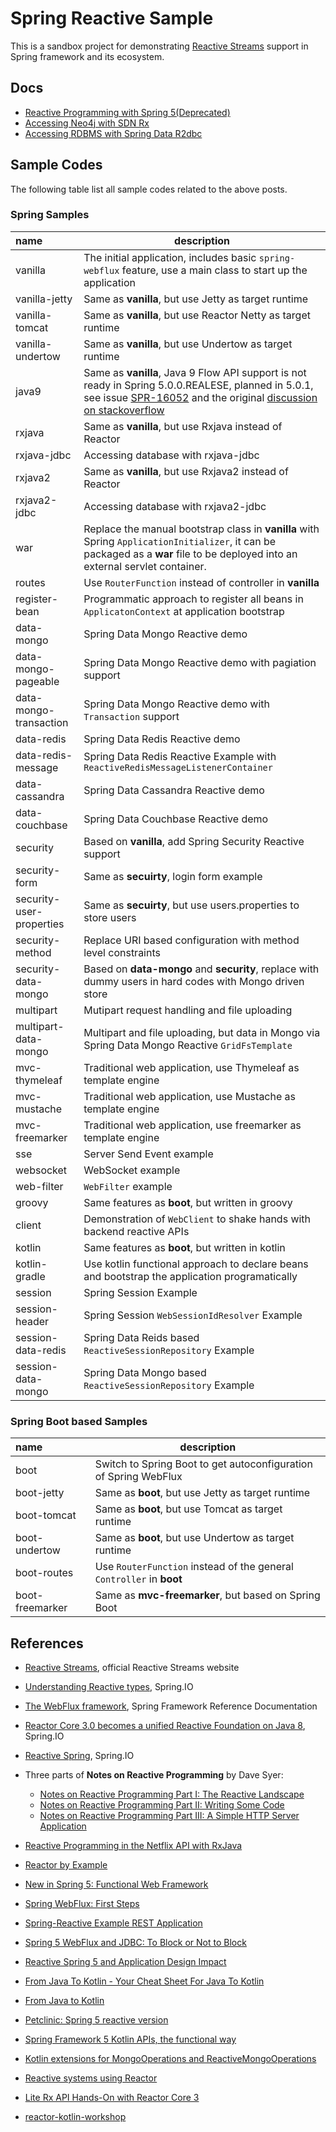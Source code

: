 # Spring Reactive Sample

This is a sandbox project  for demonstrating  [Reactive Streams](https://www.reactive-streams.org/)  support in Spring framework and its ecosystem. 


## Docs

* [Reactive Programming with Spring 5(Deprecated)](./docs/GUIDE.md)
* [Accessing Neo4j with SDN Rx](./docs/data-neo4j-rx.md)
* [Accessing RDBMS with Spring Data R2dbc](./docs/data-r2dbc.md)


## Sample Codes

The following table list all sample codes related to the above posts. 

### Spring Samples

| name            | description                                        |
| :---------------| -------------------------------------------------- |
| vanilla                  | The initial application, includes basic `spring-webflux` feature, use a main class to start up the application |
| vanilla-jetty            | Same as **vanilla**, but use Jetty as target runtime         |
| vanilla-tomcat           | Same as **vanilla**, but use Reactor Netty as target runtime |
| vanilla-undertow         | Same as **vanilla**, but use Undertow as target runtime      |
| java9                    | Same as **vanilla**, Java 9 Flow API support is not ready in Spring 5.0.0.REALESE, planned in 5.0.1, see issue [SPR-16052](https://jira.spring.io/browse/SPR-16052) and the original [discussion on stackoverflow](https://stackoverflow.com/questions/46597924/spring-5-supports-java-9-flow-apis-in-its-reactive-feature/46605983#46605983) |
| rxjava                   | Same as **vanilla**, but use Rxjava instead of Reactor       |
| rxjava-jdbc                   | Accessing database with rxjava-jdbc      |
| rxjava2                  | Same as **vanilla**, but use Rxjava2 instead of Reactor      |
| rxjava2-jdbc                  | Accessing database with rxjava2-jdbc      |
| war                      | Replace the manual bootstrap class in **vanilla** with Spring `ApplicationInitializer`, it can be packaged as a **war** file to be deployed into an external servlet container. |
| routes                   | Use `RouterFunction` instead of controller in **vanilla**    |
| register-bean            | Programmatic approach to register all beans in `ApplicatonContext` at application bootstrap |
| data-mongo               | Spring Data Mongo Reactive demo          |
| data-mongo-pageable| Spring Data Mongo Reactive demo with pagiation support          |
| data-mongo-transaction| Spring Data Mongo Reactive demo with `Transaction` support          |
| data-redis               | Spring Data Redis Reactive demo          |
| data-redis-message               | Spring Data Redis Reactive Example with `ReactiveRedisMessageListenerContainer`|
| data-cassandra           | Spring Data Cassandra Reactive demo      |
| data-couchbase           | Spring Data Couchbase Reactive demo      |
| security                 | Based on **vanilla**, add  Spring Security Reactive support  |
| security-form | Same as **secuirty**, login form example |
| security-user-properties | Same as **secuirty**, but use users.properties to store users |
| security-method          | Replace URI based configuration with method level constraints |
| security-data-mongo      | Based on **data-mongo** and **security**, replace with dummy users in hard codes with Mongo driven store |
| multipart                | Mutipart request handling and file uploading                 |
| multipart-data-mongo     | Multipart and file uploading, but data in Mongo via Spring Data Mongo Reactive `GridFsTemplate` |
| mvc-thymeleaf            | Traditional web application, use Thymeleaf  as template engine |
| mvc-mustache            | Traditional web application, use Mustache as template engine|
| mvc-freemarker           | Traditional web application, use freemarker as template engine|
| sse                      | Server Send Event  example               |
| websocket                | WebSocket example                        |
| web-filter                | `WebFilter` example                     |
| groovy                   | Same features as **boot**, but written in groovy             |
| client                   | Demonstration of `WebClient` to shake hands with backend reactive  APIs |
| kotlin                   | Same features as **boot**, but written in kotlin|
| kotlin-gradle            | Use kotlin functional approach to declare beans and bootstrap the application programatically |
| session                  | Spring Session Example|
| session-header           | Spring Session `WebSessionIdResolver` Example|
| session-data-redis           | Spring Data Reids based `ReactiveSessionRepository` Example|
| session-data-mongo           | Spring Data Mongo based `ReactiveSessionRepository` Example|


### Spring Boot based Samples

| name                     | description                                                  |
| :----------------------- | ------------------------------------------------------------ |
| boot                     | Switch to Spring Boot to get autoconfiguration of Spring WebFlux |
| boot-jetty               | Same as **boot**, but use Jetty as target runtime            |
| boot-tomcat              | Same as **boot**, but use Tomcat as target runtime           |
| boot-undertow            | Same as **boot**, but use Undertow as target runtime         |
| boot-routes              | Use `RouterFunction` instead of the general `Controller` in **boot** |
| boot-freemarker          | Same as **mvc-freemarker**, but based on Spring Boot         |

## References

* [Reactive Streams](http://www.reactive-streams.org/), official Reactive Streams website
* [Understanding Reactive types](https://spring.io/blog/2016/04/19/understanding-reactive-types), Spring.IO
* [The WebFlux framework](http://docs.spring.io/spring-framework/docs/5.0.x/spring-framework-reference/web.html#web-reactive), Spring Framework Reference Documentation
* [Reactor Core 3.0 becomes a unified Reactive Foundation on Java 8](https://spring.io/blog/2016/03/11/reactor-core-3-0-becomes-a-unified-reactive-foundation-on-java-8), Spring.IO
* [Reactive Spring](https://spring.io/blog/2016/02/09/reactive-spring), Spring.IO
* Three parts of **Notes on Reactive Programming** by Dave Syer:

   * [Notes on Reactive Programming Part I: The Reactive Landscape](https://spring.io/blog/2016/06/07/notes-on-reactive-programming-part-i-the-reactive-landscape)
   * [Notes on Reactive Programming Part II: Writing Some Code](https://spring.io/blog/2016/06/13/notes-on-reactive-programming-part-ii-writing-some-code)
   * [Notes on Reactive Programming Part III: A Simple HTTP Server Application](https://spring.io/blog/2016/07/20/notes-on-reactive-programming-part-iii-a-simple-http-server-application)

* [Reactive Programming in the Netflix API with RxJava](https://medium.com/netflix-techblog/reactive-programming-in-the-netflix-api-with-rxjava-7811c3a1496a)
* [Reactor by Example](https://www.infoq.com/articles/reactor-by-example)
* [New in Spring 5: Functional Web Framework](https://spring.io/blog/2016/09/22/new-in-spring-5-functional-web-framework)
* [Spring WebFlux: First Steps ](https://dzone.com/articles/spring-webflux-first-steps)
* [Spring-Reactive Example REST Application ](https://dzone.com/articles/spring-reactive-samples)
* [Spring 5 WebFlux and JDBC: To Block or Not to Block ](https://dzone.com/articles/spring-5-webflux-and-jdbc-to-block-or-not-to-block)
* [Reactive Spring 5 and Application Design Impact](https://dzone.com/articles/reactive-spring-5-and-application-design-impact)
* [From Java To Kotlin - Your Cheat Sheet For Java To Kotlin ](https://github.com/MindorksOpenSource/from-java-to-kotlin)
* [From Java to Kotlin](https://fabiomsr.github.io/from-java-to-kotlin/index.html)
* [Petclinic: Spring 5 reactive version](https://github.com/ssouris/petclinic-spring5-reactive/)
* [Spring Framework 5 Kotlin APIs, the functional way](https://spring.io/blog/2017/08/01/spring-framework-5-kotlin-apis-the-functional-way)
* [Kotlin extensions for MongoOperations and ReactiveMongoOperations ](https://github.com/spring-projects/spring-data-mongodb/commit/2359357977e8734331a78c88e0702f50f3a3c75e)
* [Reactive systems using Reactor](http://musigma.org/java/2016/11/21/reactor.html)
* [Lite Rx API Hands-On with Reactor Core 3 ](https://github.com/reactor/lite-rx-api-hands-on)
* [reactor-kotlin-workshop](https://github.com/eddumelendez/reactor-kotlin-workshop)
